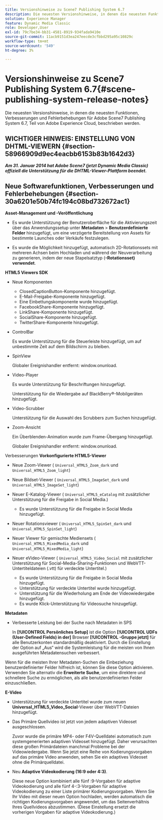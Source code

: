 ```yaml
---
title: Versionshinweise zu Scene7 Publishing System 6.7
description: Die neuesten Versionshinweise, in denen die neuesten Funktionen, Verbesserungen und Fehlerbehebungen für Adobe Scene7 Publishing System 6.7 beschrieben werden, das Teil der Adobe Experience Manager-Lösung in Adobe Experience Cloud ist.
solution: Experience Manager
feature: Dynamic Media Classic
role: Developer,User
exl-id: 79c7be34-bb31-4581-8919-934fada9410e
source-git-commit: 11acb9151d3ea247eecde3cfbbd295a95c10829c
workflow-type: tm+mt
source-wordcount: '549'
ht-degree: 3%

---
```


# Versionshinweise zu Scene7 Publishing System 6.7{#scene-publishing-system-release-notes}

Die neuesten Versionshinweise, in denen die neuesten Funktionen, Verbesserungen und Fehlerbehebungen für Adobe Scene7 Publishing System 6.7, Teil von Adobe Experience Cloud, beschrieben werden.

## WICHTIGER HINWEIS: EINSTELLUNG VON DHTML-VIEWERN {#section-58966909d9ec4eacbb6153b83b1642d3}

***Am 31. Januar 2014 hat Adobe Scene7 (jetzt Dynamic Media Classic) offiziell die Unterstützung für die DHTML-Viewer-Plattform beendet.***

## Neue Softwarefunktionen, Verbesserungen und Fehlerbehebungen {#section-30a6201e50b74fc194c08bd732672ac1}

**Asset-Management und -Veröffentlichung**

* Es wurde Unterstützung der Benutzeroberfläche für die Aktivierungszeit über das Anwendungssetup unter **Metadaten** > **Benutzerdefinierte Felder** hinzugefügt, um eine verzögerte Bereitstellung von Assets für bestimmte Launches oder Verkäufe festzulegen.

<!--   [More information](http://help.adobe.com/en_US/scene7/using/WS08F62297-36A5-4c35-9D4E-5BE38C41D39C.html). -->

* Es wurde die Möglichkeit hinzugefügt, automatisch 2D-Rotationssets mit mehreren Achsen beim Hochladen und während der Neuverarbeitung zu generieren, indem der neue Stapelsatztyp (**-Rotationsset) verwendet**.

<!--   [More information](http://help.adobe.com/en_US/scene7/using/WSf6ef983f54a76485-20cc30b112624e7b244-7fff.html). -->

**HTML5 Viewers SDK**

<!-- The *Adobe Scene7 HTML5 Viewers SDK* is available as part of the SDK download from Adobe Developer Connection.

[More information](http://help.adobe.com/en_US/scene7/using/WSd4272150f67705c11b002eec12fcba4dee6-8000.html). -->

* Neue Komponenten

   * ClosedCaptionButton-Komponente hinzugefügt.
   * E-Mail-Freigabe-Komponente hinzugefügt.
   * Eine Einbettungskomponente wurde hinzugefügt.
   * FacebookShare-Komponente hinzugefügt.
   * LinkShare-Komponente hinzugefügt.
   * SocialShare-Komponente hinzugefügt.
   * TwitterShare-Komponente hinzugefügt.

* ControlBar

  Es wurde Unterstützung für die Steuerleiste hinzugefügt, um auf unbestimmte Zeit auf dem Bildschirm zu bleiben.

* SpinView

  Globaler Ereignishandler entfernt: window.onunload.

* Video-Player

  Es wurde Unterstützung für Beschriftungen hinzugefügt.

  Unterstützung für die Wiedergabe auf BlackBerry®-Mobilgeräten hinzugefügt.

* Video-Scrubber

  Unterstützung für die Auswahl des Scrubbers zum Suchen hinzugefügt.

* Zoom-Ansicht

  Ein Überblenden-Animation wurde zum Frame-Übergang hinzugefügt.

  Globaler Ereignishandler entfernt: window.onunload.

Verbesserungen
**Vorkonfigurierte HTML5-Viewer**

* Neue Zoom-Viewer ( `Universal_HTML5_Zoom_dark` und `Universal_HTML5_Zoom_light`)
* Neue Bildset-Viewer ( `Universal_HTML5_ImageSet_dark` und `Universal_HTML5_ImageSet_light`)
* Neuer E-Katalog-Viewer ( `Universal_HTML5_eCatalog` mit zusätzlicher Unterstützung für die Freigabe in Social Media.)

   * Es wurde Unterstützung für die Freigabe in Social Media hinzugefügt.

* Neuer Rotationsviewer ( `Universal_HTML5_SpinSet_dark` und `Universal_HTML5_SpinSet_light`)

* Neuer Viewer für gemischte Mediensets ( `Universal_HTML5_MixedMedia_dark` und `Universal_HTML5_MixedMedia_light`)
* Neuer eVideo-Viewer ( `Universal_HTML5_Video_Social` mit zusätzlicher Unterstützung für Social-Media-Sharing-Funktionen und WebVTT-Untertiteldateien (.vtt) für verdeckte Untertitel.)

   * Es wurde Unterstützung für die Freigabe in Social Media hinzugefügt.
   * Unterstützung für verdeckte Untertitel wurde hinzugefügt.
   * Unterstützung für die Wiederholung am Ende der Videowiedergabe hinzugefügt.
   * Es wurde Klick-Unterstützung für Videosuche hinzugefügt.

<!-- [Viewer preset compatibility matrix](http://help.adobe.com/en_US/scene7/using/WS6E593DEA-7D81-4cd6-84B0-85E8BB274176.html).

[Adding captions to eVideo](http://help.adobe.com/en_US/scene7/using/WS98ca2e6790647c06-6f6f53e137b959f094-8000.html). -->
**Metadaten**

* Verbesserte Leistung bei der Suche nach Metadaten in SPS

  In **[!UICONTROL Persönliches Setup]** ist die Option **[!UICONTROL UDFs (User-Defined Fields) in der]** Browser **[!UICONTROL -Gruppe jetzt]** für alle Benutzerkonten standardmäßig deaktiviert. Durch die Einstellung der Option auf „Aus“ wird die Systemleistung für die meisten von Ihnen ausgeführten Metadatensuchen verbessert.

<!--   [Personal Setup](http://help.adobe.com/en_US/scene7/using/WSCAAE9C8A-F172-43a8-B134-6163E7C80218.html). -->

Wenn für die meisten Ihrer Metadaten-Suchen die Einbeziehung benutzerdefinierter Felder hilfreich ist, können Sie diese Option aktivieren. Verwenden Sie alternativ die **Erweiterte Suche**, um eine direktere und schnellere Suche zu ermöglichen, als alle benutzerdefinierten Felder einzuschließen.

<!--   [Advanced search](http://help.adobe.com/en_US/scene7/using/WS259993e42159a215-1c6a66df1265272619e-7ff5.html). -->

**E-Video**

* Unterstützung für verdeckte Untertitel wurde zum neuen **Universal_HTML5_Video_Social**-Viewer über WebVTT-Dateien hinzugefügt.

<!--   [Adding captions to eVideo](http://help.stage.adobe.com/en_US/scene7/using/WS98ca2e6790647c06-6f6f53e137b959f094-8000.html). -->

* Das Primäre Quellvideo ist jetzt von jedem adaptiven Videoset ausgeschlossen.

  Zuvor wurde die primäre MP4- oder F4V-Quelldatei automatisch zum systemgenerierten adaptiven Videoset hinzugefügt. Daher verursachten diese großen Primärdateien manchmal Probleme bei der Videowiedergabe. Wenn Sie jetzt eine Reihe von Kodierungsvorgaben auf das primäre Video anwenden, sehen Sie ein adaptives Videoset ohne die Primärquelldatei.

* Neu **Adaptive Videokodierung (16:9 oder 4:3)**.

  Diese neue Option kombiniert alle fünf :9-Vorgaben für adaptive Videokodierung und alle fünf 4-:3-Vorgaben für adaptive Videokodierung zu einer Liste primärer Kodierungsvorgaben. Wenn Sie Ihr Video mit dieser neuen Option hochladen, werden automatisch die richtigen Kodierungsvorgaben angewendet, um das Seitenverhältnis Ihres Quellvideos abzustimmen. (Diese Einstellung ersetzt die vorherigen Vorgaben für adaptive Videokodierung.)

<!--   [More information](http://help.stage.adobe.com/en_US/scene7/using/WSE86ACF2B-BD50-4c48-A1D7-9CD4405B62D0.html). -->
